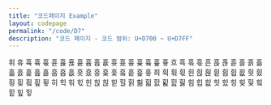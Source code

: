 ```yaml
---
title: "코드페이지 Example"
layout: codepage
permalink: "/code/D7"
description: "코드 페이지 - 코드 범위: U+D700 ~ U+D7FF"
---
```


<span class="code tofu"></span>
<span class="code tofu"></span>
<span class="code tofu"></span>
<span class="code tofu"></span>
<span class="code tofu"></span>
<span class="code tofu"></span>
<span class="code tofu"></span>
<span class="code tofu"></span>
<span class="code tofu"></span>
<span class="code tofu"></span>
<span class="code tofu"></span>
<span class="code tofu"></span>
<span class="code tofu"></span>
<span class="code tofu"></span>
<span class="code tofu"></span>
<span class="code tofu"></span>
<span class="code tofu"></span>
<span class="code tofu"></span>
<span class="code tofu"></span>
<span class="code tofu"></span>
<span class="code tofu"></span>
<span class="code tofu"></span>
<span class="code tofu"></span>
<span class="code tofu"></span>
<span class="character">휘</span>
<span class="code tofu"></span>
<span class="code tofu"></span>
<span class="code tofu"></span>
<span class="code tofu"></span>
<span class="code tofu"></span>
<span class="code tofu"></span>
<span class="code tofu"></span>
<span class="code tofu"></span>
<span class="code tofu"></span>
<span class="code tofu"></span>
<span class="code tofu"></span>
<span class="code tofu"></span>
<span class="code tofu"></span>
<span class="code tofu"></span>
<span class="code tofu"></span>
<span class="code tofu"></span>
<span class="code tofu"></span>
<span class="code tofu"></span>
<span class="code tofu"></span>
<span class="code tofu"></span>
<span class="code tofu"></span>
<span class="code tofu"></span>
<span class="code tofu"></span>
<span class="code tofu"></span>
<span class="code tofu"></span>
<span class="code tofu"></span>
<span class="code tofu"></span>
<span class="character">휴</span>
<span class="character">휵</span>
<span class="character">휶</span>
<span class="character">휷</span>
<span class="character">휸</span>
<span class="character">휹</span>
<span class="character">휺</span>
<span class="character">휻</span>
<span class="code tofu"></span>
<span class="code tofu"></span>
<span class="code tofu"></span>
<span class="code tofu"></span>
<span class="code tofu"></span>
<span class="code tofu"></span>
<span class="code tofu"></span>
<span class="code tofu"></span>
<span class="character">흄</span>
<span class="character">흅</span>
<span class="character">흆</span>
<span class="character">흇</span>
<span class="character">흈</span>
<span class="character">흉</span>
<span class="character">흊</span>
<span class="code tofu"></span>
<span class="character">흌</span>
<span class="code tofu"></span>
<span class="character">흎</span>
<span class="character">흏</span>
<span class="character">흐</span>
<span class="character">흑</span>
<span class="character">흒</span>
<span class="character">흓</span>
<span class="character">흔</span>
<span class="character">흕</span>
<span class="character">흖</span>
<span class="character">흗</span>
<span class="character">흘</span>
<span class="character">흙</span>
<span class="character">흚</span>
<span class="character">흛</span>
<span class="character">흜</span>
<span class="character">흝</span>
<span class="character">흞</span>
<span class="character">흟</span>
<span class="character">흠</span>
<span class="character">흡</span>
<span class="character">흢</span>
<span class="character">흣</span>
<span class="character">흤</span>
<span class="character">흥</span>
<span class="character">흦</span>
<span class="character">흧</span>
<span class="character">흨</span>
<span class="character">흩</span>
<span class="character">흪</span>
<span class="character">흫</span>
<span class="character">희</span>
<span class="character">흭</span>
<span class="character">흮</span>
<span class="character">흯</span>
<span class="character">흰</span>
<span class="character">흱</span>
<span class="character">흲</span>
<span class="character">흳</span>
<span class="code tofu"></span>
<span class="code tofu"></span>
<span class="code tofu"></span>
<span class="code tofu"></span>
<span class="code tofu"></span>
<span class="code tofu"></span>
<span class="code tofu"></span>
<span class="code tofu"></span>
<span class="character">흼</span>
<span class="character">흽</span>
<span class="character">흾</span>
<span class="character">흿</span>
<span class="character">힀</span>
<span class="character">힁</span>
<span class="character">힂</span>
<span class="code tofu"></span>
<span class="character">힄</span>
<span class="code tofu"></span>
<span class="character">힆</span>
<span class="character">힇</span>
<span class="character">히</span>
<span class="character">힉</span>
<span class="character">힊</span>
<span class="character">힋</span>
<span class="character">힌</span>
<span class="character">힍</span>
<span class="character">힎</span>
<span class="character">힏</span>
<span class="character">힐</span>
<span class="character">힑</span>
<span class="character">힒</span>
<span class="character">힓</span>
<span class="character">힔</span>
<span class="character">힕</span>
<span class="character">힖</span>
<span class="character">힗</span>
<span class="character">힘</span>
<span class="character">힙</span>
<span class="character">힚</span>
<span class="character">힛</span>
<span class="character">힜</span>
<span class="character">힝</span>
<span class="character">힞</span>
<span class="character">힟</span>
<span class="character">힠</span>
<span class="character">힡</span>
<span class="character">힢</span>
<span class="character">힣</span>
<span class="code tofu"></span>
<span class="code tofu"></span>
<span class="code tofu"></span>
<span class="code tofu"></span>
<span class="code tofu"></span>
<span class="code tofu"></span>
<span class="code tofu"></span>
<span class="code tofu"></span>
<span class="code tofu"></span>
<span class="code tofu"></span>
<span class="code tofu"></span>
<span class="code tofu"></span>
<span class="code tofu"></span>
<span class="code tofu"></span>
<span class="code tofu"></span>
<span class="code tofu"></span>
<span class="code tofu"></span>
<span class="code tofu"></span>
<span class="code tofu"></span>
<span class="code tofu"></span>
<span class="code tofu"></span>
<span class="code tofu"></span>
<span class="code tofu"></span>
<span class="code tofu"></span>
<span class="code tofu"></span>
<span class="code tofu"></span>
<span class="code tofu"></span>
<span class="code tofu"></span>
<span class="code tofu"></span>
<span class="code tofu"></span>
<span class="code tofu"></span>
<span class="code tofu"></span>
<span class="code tofu"></span>
<span class="code tofu"></span>
<span class="code tofu"></span>
<span class="code tofu"></span>
<span class="code tofu"></span>
<span class="code tofu"></span>
<span class="code tofu"></span>
<span class="code tofu"></span>
<span class="code tofu"></span>
<span class="code tofu"></span>
<span class="code tofu"></span>
<span class="code tofu"></span>
<span class="code tofu"></span>
<span class="code tofu"></span>
<span class="code tofu"></span>
<span class="code tofu"></span>
<span class="code tofu"></span>
<span class="code tofu"></span>
<span class="code tofu"></span>
<span class="code tofu"></span>
<span class="code tofu"></span>
<span class="code tofu"></span>
<span class="code tofu"></span>
<span class="code tofu"></span>
<span class="code tofu"></span>
<span class="code tofu"></span>
<span class="code tofu"></span>
<span class="code tofu"></span>
<span class="code tofu"></span>
<span class="code tofu"></span>
<span class="code tofu"></span>
<span class="code tofu"></span>
<span class="code tofu"></span>
<span class="code tofu"></span>
<span class="code tofu"></span>
<span class="code tofu"></span>
<span class="code tofu"></span>
<span class="code tofu"></span>
<span class="code tofu"></span>
<span class="code tofu"></span>
<span class="code tofu"></span>
<span class="code tofu"></span>
<span class="code tofu"></span>
<span class="code tofu"></span>
<span class="code tofu"></span>
<span class="code tofu"></span>
<span class="code tofu"></span>
<span class="code tofu"></span>
<span class="code tofu"></span>
<span class="code tofu"></span>
<span class="code tofu"></span>
<span class="code tofu"></span>
<span class="code tofu"></span>
<span class="code tofu"></span>
<span class="code tofu"></span>
<span class="code tofu"></span>
<span class="code tofu"></span>
<span class="code tofu"></span>
<span class="code tofu"></span>
<span class="code tofu"></span>